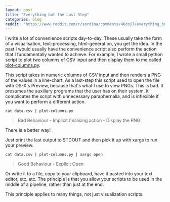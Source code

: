 ```yaml
---
layout: post
title: "Everything but the Last Step"
categories: blog
reddit: "https://www.reddit.com/r/sordina/comments/46coj7/everything_but_the_last_step_bows_and_arrows/"
---
```


I write a lot of convenience scripts day-to-day. These usually take the form of
a visualisation, text-processing, html-generation, you get the idea.
In the past I would usually have the convenience script also perform the action
that I fundamentally wanted to achieve.
For example, I wrote a small python script to plot two columns of CSV input
and then display them to me called
[plot-columns.py](https://gist.github.com/sordina/5de735198c3250538075).

<!--more-->

This script takes in numeric columns of CSV input and then renders a PNG
of the values in a line-chart. As a last-step this script used to open the file
with OS-X's Preview, because that's what I use to view PNGs.
This is bad. It presumes the auxiliary programs that the user has on their system,
it complicates the script with unnecessary paraphernalia, and is inflexible
if you want to perform a different action.

	cat data.csv | plot-columns.py

> Bad Behaviour - Implicit finalising action - Display the PNG

There is a better way!

Just print the last output to STDOUT and then pick it up with xargs to run your
preview.

	cat data.csv | plot-columns.py | xargs open

> Good Behaviour - Explicit Open

Or write it to a file, copy to your clipboard, have it pasted into your
text editor, etc. etc. The principle is that you allow your scripts
to be used in the middle of a pipeline, rather than just at the end.

This principle applies to many things, not just visualization scripts.
